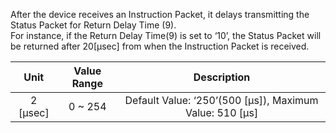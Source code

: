 After the device receives an Instruction Packet, it delays transmitting the Status Packet for Return Delay Time (9).  
For instance, if the Return Delay Time(9) is set to ‘10’, the Status Packet will be returned after 20[μsec] from when the Instruction Packet is received.

|   Unit   | Value Range |                       Description                       |
|:--------:|:-----------:|:-------------------------------------------------------:|
| 2 [μsec] |   0 ~ 254   | Default Value: ‘250’(500 [μs]), Maximum Value: 510 [μs] |
